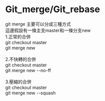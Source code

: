 # Git_merge/Git_rebase
git merge 主要可以分成三種方式<br>
這邊假設有一條主支master和一條分支new<br>
1.正常的合併<br>
git checkout master <br>
git merge new <br><br>
2.不快轉的合併<br>
   git checkout master<br>
   git merge new --no-ff<br><br>
3.壓縮的合併<br>
   git checkout master<br>
   git merge new --squash<br><br>
  
